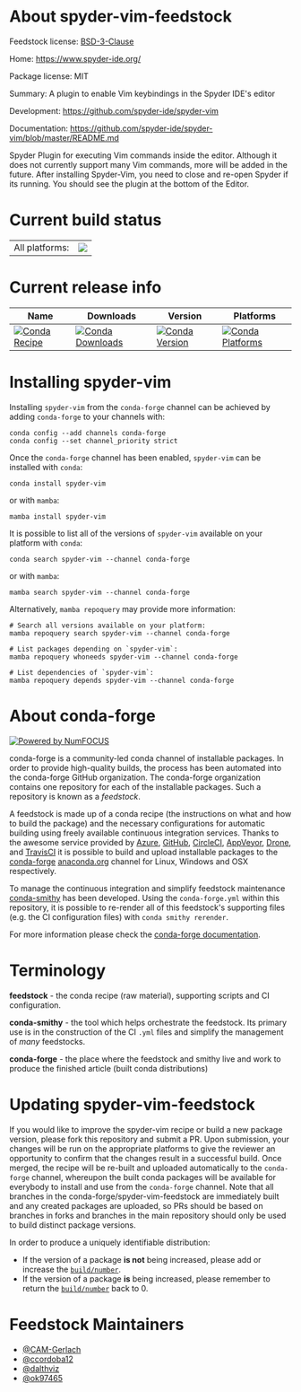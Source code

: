About spyder-vim-feedstock
==========================

Feedstock license: [BSD-3-Clause](https://github.com/conda-forge/spyder-vim-feedstock/blob/main/LICENSE.txt)

Home: https://www.spyder-ide.org/

Package license: MIT

Summary: A plugin to enable Vim keybindings in the Spyder IDE's editor

Development: https://github.com/spyder-ide/spyder-vim

Documentation: https://github.com/spyder-ide/spyder-vim/blob/master/README.md

Spyder Plugin for executing Vim commands inside the editor.
Although it does not currently support many Vim commands, more will be added in the future.
After installing Spyder-Vim, you need to close and re-open Spyder if its running.
You should see the plugin at the bottom of the Editor.


Current build status
====================


<table><tr><td>All platforms:</td>
    <td>
      <a href="https://dev.azure.com/conda-forge/feedstock-builds/_build/latest?definitionId=17645&branchName=main">
        <img src="https://dev.azure.com/conda-forge/feedstock-builds/_apis/build/status/spyder-vim-feedstock?branchName=main">
      </a>
    </td>
  </tr>
</table>

Current release info
====================

| Name | Downloads | Version | Platforms |
| --- | --- | --- | --- |
| [![Conda Recipe](https://img.shields.io/badge/recipe-spyder--vim-green.svg)](https://anaconda.org/conda-forge/spyder-vim) | [![Conda Downloads](https://img.shields.io/conda/dn/conda-forge/spyder-vim.svg)](https://anaconda.org/conda-forge/spyder-vim) | [![Conda Version](https://img.shields.io/conda/vn/conda-forge/spyder-vim.svg)](https://anaconda.org/conda-forge/spyder-vim) | [![Conda Platforms](https://img.shields.io/conda/pn/conda-forge/spyder-vim.svg)](https://anaconda.org/conda-forge/spyder-vim) |

Installing spyder-vim
=====================

Installing `spyder-vim` from the `conda-forge` channel can be achieved by adding `conda-forge` to your channels with:

```
conda config --add channels conda-forge
conda config --set channel_priority strict
```

Once the `conda-forge` channel has been enabled, `spyder-vim` can be installed with `conda`:

```
conda install spyder-vim
```

or with `mamba`:

```
mamba install spyder-vim
```

It is possible to list all of the versions of `spyder-vim` available on your platform with `conda`:

```
conda search spyder-vim --channel conda-forge
```

or with `mamba`:

```
mamba search spyder-vim --channel conda-forge
```

Alternatively, `mamba repoquery` may provide more information:

```
# Search all versions available on your platform:
mamba repoquery search spyder-vim --channel conda-forge

# List packages depending on `spyder-vim`:
mamba repoquery whoneeds spyder-vim --channel conda-forge

# List dependencies of `spyder-vim`:
mamba repoquery depends spyder-vim --channel conda-forge
```


About conda-forge
=================

[![Powered by
NumFOCUS](https://img.shields.io/badge/powered%20by-NumFOCUS-orange.svg?style=flat&colorA=E1523D&colorB=007D8A)](https://numfocus.org)

conda-forge is a community-led conda channel of installable packages.
In order to provide high-quality builds, the process has been automated into the
conda-forge GitHub organization. The conda-forge organization contains one repository
for each of the installable packages. Such a repository is known as a *feedstock*.

A feedstock is made up of a conda recipe (the instructions on what and how to build
the package) and the necessary configurations for automatic building using freely
available continuous integration services. Thanks to the awesome service provided by
[Azure](https://azure.microsoft.com/en-us/services/devops/), [GitHub](https://github.com/),
[CircleCI](https://circleci.com/), [AppVeyor](https://www.appveyor.com/),
[Drone](https://cloud.drone.io/welcome), and [TravisCI](https://travis-ci.com/)
it is possible to build and upload installable packages to the
[conda-forge](https://anaconda.org/conda-forge) [anaconda.org](https://anaconda.org/)
channel for Linux, Windows and OSX respectively.

To manage the continuous integration and simplify feedstock maintenance
[conda-smithy](https://github.com/conda-forge/conda-smithy) has been developed.
Using the ``conda-forge.yml`` within this repository, it is possible to re-render all of
this feedstock's supporting files (e.g. the CI configuration files) with ``conda smithy rerender``.

For more information please check the [conda-forge documentation](https://conda-forge.org/docs/).

Terminology
===========

**feedstock** - the conda recipe (raw material), supporting scripts and CI configuration.

**conda-smithy** - the tool which helps orchestrate the feedstock.
                   Its primary use is in the construction of the CI ``.yml`` files
                   and simplify the management of *many* feedstocks.

**conda-forge** - the place where the feedstock and smithy live and work to
                  produce the finished article (built conda distributions)


Updating spyder-vim-feedstock
=============================

If you would like to improve the spyder-vim recipe or build a new
package version, please fork this repository and submit a PR. Upon submission,
your changes will be run on the appropriate platforms to give the reviewer an
opportunity to confirm that the changes result in a successful build. Once
merged, the recipe will be re-built and uploaded automatically to the
`conda-forge` channel, whereupon the built conda packages will be available for
everybody to install and use from the `conda-forge` channel.
Note that all branches in the conda-forge/spyder-vim-feedstock are
immediately built and any created packages are uploaded, so PRs should be based
on branches in forks and branches in the main repository should only be used to
build distinct package versions.

In order to produce a uniquely identifiable distribution:
 * If the version of a package **is not** being increased, please add or increase
   the [``build/number``](https://docs.conda.io/projects/conda-build/en/latest/resources/define-metadata.html#build-number-and-string).
 * If the version of a package **is** being increased, please remember to return
   the [``build/number``](https://docs.conda.io/projects/conda-build/en/latest/resources/define-metadata.html#build-number-and-string)
   back to 0.

Feedstock Maintainers
=====================

* [@CAM-Gerlach](https://github.com/CAM-Gerlach/)
* [@ccordoba12](https://github.com/ccordoba12/)
* [@dalthviz](https://github.com/dalthviz/)
* [@ok97465](https://github.com/ok97465/)

